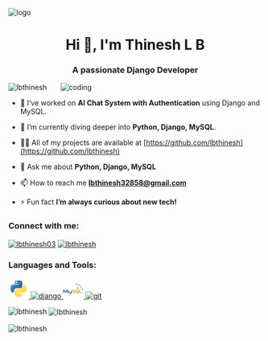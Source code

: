 ![logo](https://github.com/lbthinesh/lbthinesh/blob/main/banner_dev.gif)
<h1 align="center">Hi 👋, I'm Thinesh L B</h1>
<h3 align="center">A passionate Django Developer</h3>

<img align="right" alt="coding" width="400" src="https://user-images.githubusercontent.com/55389276/140866485-8fb1c876-9a8f-4d6a-98dc-08c4981eaf70.gif">

<p align="left"> <img src="https://komarev.com/ghpvc/?username=lbthinesh&label=Profile%20views&color=0e75b6&style=flat" alt="lbthinesh" /> </p>

- 🔭 I’ve worked on **AI Chat System with Authentication** using Django and MySQL.

- 🌱 I’m currently diving deeper into **Python, Django, MySQL**.

- 👨‍💻 All of my projects are available at [https://github.com/lbthinesh](https://github.com/lbthinesh)

- 💬 Ask me about **Python, Django, MySQL**

- 📫 How to reach me **lbthinesh32858@gmail.com**

- ⚡ Fun fact **I’m always curious about new tech!**

<h3 align="left">Connect with me:</h3>
<p align="left">
<a href="https://x.com/lbthinesh03" target="blank"><img align="center" src="https://raw.githubusercontent.com/rahuldkjain/github-profile-readme-generator/master/src/images/icons/Social/twitter.svg" alt="lbthinesh03" height="30" width="40" /></a>
<a href="https://linkedin.com/in/lbthinesh" target="blank"><img align="center" src="https://raw.githubusercontent.com/rahuldkjain/github-profile-readme-generator/master/src/images/icons/Social/linked-in-alt.svg" alt="lbthinesh" height="30" width="40" /></a>
</p>

<h3 align="left">Languages and Tools:</h3>
<p align="left">
<a href="https://www.python.org" target="_blank" rel="noreferrer"> <img src="https://raw.githubusercontent.com/devicons/devicon/master/icons/python/python-original.svg" alt="python" width="40" height="40"/> </a>
<a href="https://www.djangoproject.com/" target="_blank" rel="noreferrer"> <img src="https://cdn.worldvectorlogo.com/logos/django.svg" alt="django" width="40" height="40"/> </a>
<a href="https://www.mysql.com/" target="_blank" rel="noreferrer"> <img src="https://raw.githubusercontent.com/devicons/devicon/master/icons/mysql/mysql-original-wordmark.svg" alt="mysql" width="40" height="40"/> </a>
<a href="https://git-scm.com/" target="_blank" rel="noreferrer"> <img src="https://www.vectorlogo.zone/logos/git-scm/git-scm-icon.svg" alt="git" width="40" height="40"/> </a>
</p>

<p><img align="left" src="https://github-readme-stats-sigma-five.vercel.app/api/top-langs?username=lbthinesh&show_icons=true&locale=en&layout=compact&cache_seconds=1800" alt="lbthinesh" /></p>

<p>&nbsp;<img align="center" src="https://github-readme-stats.vercel.app/api?username=lbthinesh&show_icons=true&locale=en" alt="lbthinesh" /></p>

<p><img align="center" src="https://github-readme-streak-stats.herokuapp.com/?user=lbthinesh&" alt="lbthinesh" /></p>
